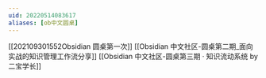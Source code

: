 ```yaml
---
uid: 20220514083617
aliases: [ob中文圆桌]
---
```

[[202109301552Obsidian 圆桌第一次]]
[[Obsidian 中文社区-圆桌第二期_面向实战的知识管理工作流分享]]
[[Obsidian 中文社区-圆桌第三期 · 知识流动系统 by 二宝学长]]

